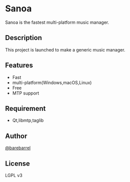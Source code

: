 # Sanoa

Sanoa is the fastest multi-platform music manager.

## Description

This project is launched to make a generic music manager.

## Features

- Fast
- multi-platform(Windows,macOS,Linux)
- Free
- MTP support

## Requirement

- Qt,libmtp,taglib

## Author

[@barebarrel](https://twitter.com/barebarrel)

## License

LGPL v3
